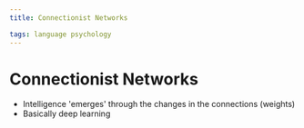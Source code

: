 ```yaml
---
title: Connectionist Networks

tags: language psychology 
---
```


# Connectionist Networks
- Intelligence 'emerges' through the changes in the connections (weights)
- Basically deep learning


























